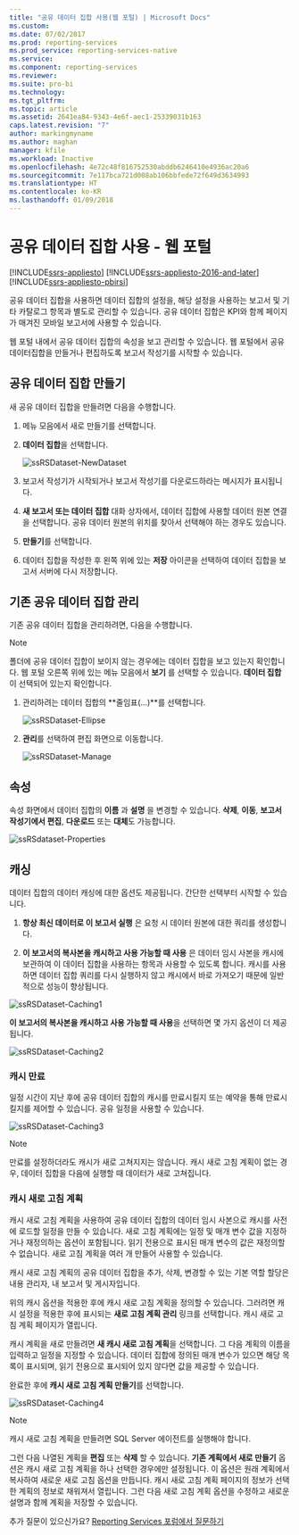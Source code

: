 ```yaml
---
title: "공유 데이터 집합 사용(웹 포털) | Microsoft Docs"
ms.custom: 
ms.date: 07/02/2017
ms.prod: reporting-services
ms.prod_service: reporting-services-native
ms.service: 
ms.component: reporting-services
ms.reviewer: 
ms.suite: pro-bi
ms.technology: 
ms.tgt_pltfrm: 
ms.topic: article
ms.assetid: 2641ea84-9343-4e6f-aec1-25339031b163
caps.latest.revision: "7"
author: markingmyname
ms.author: maghan
manager: kfile
ms.workload: Inactive
ms.openlocfilehash: 4e72c48f816752530abddb6246410e4936ac20a6
ms.sourcegitcommit: 7e117bca721d008ab106bbfede72f649d3634993
ms.translationtype: HT
ms.contentlocale: ko-KR
ms.lasthandoff: 01/09/2018
---
```

# <a name="work-with-shared-datasets---web-portal"></a>공유 데이터 집합 사용 - 웹 포털

[!INCLUDE[ssrs-appliesto](../includes/ssrs-appliesto.md)] [!INCLUDE[ssrs-appliesto-2016-and-later](../includes/ssrs-appliesto-2016-and-later.md)] [!INCLUDE[ssrs-appliesto-pbirsi](../includes/ssrs-appliesto-pbirs.md)]

공유 데이터 집합을 사용하면 데이터 집합의 설정을, 해당 설정을 사용하는 보고서 및 기타 카탈로그 항목과 별도로 관리할 수 있습니다. 공유 데이터 집합은 KPI와 함께 페이지가 매겨진 모바일 보고서에 사용할 수 있습니다.

웹 포털 내에서 공유 데이터 집합의 속성을 보고 관리할 수 있습니다. 웹 포털에서 공유 데이터집합을 만들거나 편집하도록 보고서 작성기를 시작할 수 있습니다.

## <a name="create-a-shared-dataset"></a>공유 데이터 집합 만들기
  
새 공유 데이터 집합을 만들려면 다음을 수행합니다.  
  
1.  메뉴 모음에서 새로 만들기를 선택합니다.  
  
2.  **데이터 집합**을 선택합니다.  
  
    ![ssRSDataset-NewDataset](../reporting-services/media/ssrsdataset-newdataset.png)  
  
3.  보고서 작성기가 시작되거나 보고서 작성기를 다운로드하라는 메시지가 표시됩니다.  
  
4.  **새 보고서 또는 데이터 집합** 대화 상자에서, 데이터 집합에 사용할 데이터 원본 연결을 선택합니다. 공유 데이터 원본의 위치를 찾아서 선택해야 하는 경우도 있습니다.  
  
5.  **만들기**를 선택합니다.  
  
6.  데이터 집합을 작성한 후 왼쪽 위에 있는 **저장** 아이콘을 선택하여 데이터 집합을 보고서 서버에 다시 저장합니다.  
  
## <a name="manage-an-existing-shared-dataset"></a>기존 공유 데이터 집합 관리
  
기존 공유 데이터 집합을 관리하려면, 다음을 수행합니다.  
  
> [!NOTE]
> 폴더에 공유 데이터 집합이 보이지 않는 경우에는 데이터 집합을 보고 있는지 확인합니다. 웹 포털 오른쪽 위에 있는 메뉴 모음에서 **보기** 를 선택할 수 있습니다. **데이터 집합** 이 선택되어 있는지 확인합니다.  
  
1.  관리하려는 데이터 집합의 **줄임표(…)**를 선택합니다.  
  
    ![ssRSDataset-Ellipse](../reporting-services/media/ssrsdataset-ellipse.png)  
  
2.  **관리**를 선택하여 편집 화면으로 이동합니다.  
  
    ![ssRSDataset-Manage](../reporting-services/media/ssrsdataset-manage.png)  
  
## <a name="properties"></a>속성
  
속성 화면에서 데이터 집합의 **이름** 과 **설명** 을 변경할 수 있습니다. **삭제**, **이동**, **보고서 작성기에서 편집**, **다운로드** 또는 **대체**도 가능합니다.  
  
![ssRSdataset-Properties](../reporting-services/media/ssrsdataset-properties.png)  
  
## <a name="caching"></a>캐싱
  
데이터 집합의 데이터 캐싱에 대한 옵션도 제공됩니다. 간단한 선택부터 시작할 수 있습니다.  
  
1.  **항상 최신 데이터로 이 보고서 실행** 은 요청 시 데이터 원본에 대한 쿼리를 생성합니다.  
  
2.  **이 보고서의 복사본을 캐시하고 사용 가능할 때 사용** 은 데이터 임시 사본을 캐시에 보관하여 이 데이터 집합을 사용하는 항목과 사용할 수 있도록 합니다. 캐시를 사용하면 데이터 집합 쿼리를 다시 실행하지 않고 캐시에서 바로 가져오기 때문에 일반적으로 성능이 향상됩니다.  
  
![ssRSDataset-Caching1](../reporting-services/media/ssrsdataset-caching1.png)  
  
**이 보고서의 복사본을 캐시하고 사용 가능할 때 사용**을 선택하면 몇 가지 옵션이 더 제공됩니다.  
  
![ssRSDataset-Caching2](../reporting-services/media/ssrsdataset-caching2.png)  
  
### <a name="cache-expiration"></a>캐시 만료  
  
일정 시간이 지난 후에 공유 데이터 집합의 캐시를 만료시킬지 또는 예약을 통해 만료시킬지를 제어할 수 있습니다. 공유 일정을 사용할 수 있습니다.  
  
![ssRSDataset-Caching3](../reporting-services/media/ssrsdataset-caching3.png)  
  
> [!NOTE]
> 만료를 설정하더라도 캐시가 새로 고쳐지지는 않습니다. 캐시 새로 고침 계획이 없는 경우, 데이터 집합을 다음에 실행할 때 데이터가 새로 고쳐집니다.  
  
### <a name="cache-refresh-plans"></a>캐시 새로 고침 계획  
  
캐시 새로 고침 계획을 사용하여 공유 데이터 집합의 데이터 임시 사본으로 캐시를 사전에 로드할 일정을 만들 수 있습니다. 새로 고침 계획에는 일정 및 매개 변수 값을 지정하거나 재정의하는 옵션이 포함됩니다. 읽기 전용으로 표시된 매개 변수의 값은 재정의할 수 없습니다. 새로 고침 계획을 여러 개 만들어 사용할 수 있습니다.   
  
캐시 새로 고침 계획의 공유 데이터 집합을 추가, 삭제, 변경할 수 있는 기본 역할 할당은 내용 관리자, 내 보고서 및 게시자입니다.  
  
위의 캐시 옵션을 적용한 후에 캐시 새로 고침 계획을 정의할 수 있습니다. 그러려면 캐시 설정을 적용한 후에 표시되는 **새로 고침 계획 관리** 링크를 선택합니다. 캐시 새로 고침 계획 페이지가 열립니다.   
  
캐시 계획을 새로 만들려면 **새 캐시 새로 고침 계획**을 선택합니다. 그 다음 계획의 이름을 입력하고 일정을 지정할 수 있습니다. 데이터 집합에 정의된 매개 변수가 있으면 해당 목록이 표시되며, 읽기 전용으로 표시되어 있지 않다면 값을 제공할 수 있습니다.  
  
완료한 후에 **캐시 새로 고침 계획 만들기**를 선택합니다.  
  
![ssRSDataset-Caching4](../reporting-services/media/ssrsdataset-caching4.png)  
  
> [!NOTE]
> 캐시 새로 고침 계획을 만들려면 SQL Server 에이전트를 실행해야 합니다.  
  
그런 다음 나열된 계획을 **편집** 또는 **삭제** 할 수 있습니다. **기존 계획에서 새로 만들기** 옵션은 캐시 새로 고침 계획을 하나 선택한 경우에만 설정됩니다. 이 옵션은 원래 계획에서 복사하여 새로운 새로 고침 옵션을 만듭니다. 캐시 새로 고침 계획 페이지의 정보가 선택한 계획의 정보로 채워져서 열립니다. 그런 다음 새로 고침 계획 옵션을 수정하고 새로운 설명과 함께 계획을 저장할 수 있습니다.  

추가 질문이 있으신가요? [Reporting Services 포럼에서 질문하기](http://go.microsoft.com/fwlink/?LinkId=620231)
